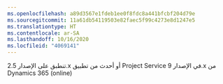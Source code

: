 ```yaml
---
ms.openlocfilehash: a89d3567e1fdeb1ee0f8fdc8a441bfcbf204d79e
ms.sourcegitcommit: 11a61db54119503e82faec5f99c4273e8d1247e5
ms.translationtype: HT
ms.contentlocale: ar-SA
ms.lasthandoff: 10/16/2020
ms.locfileid: "4069141"
---
```

تنطبق على الإصدار 2.5.x أو أحدث من تطبيق Project Service في الإصدار 9.x من Dynamics 365 (online)

